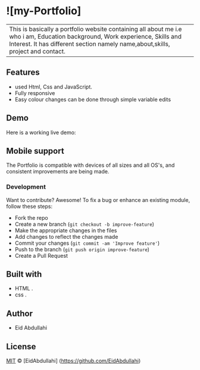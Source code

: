 # ![my-Portfolio]
<table>
<tr>
<td>
  This is basically a portfolio website containing all about me i.e who i am, Education background, Work experience, Skills and Interest. It has different section namely name,about,skills, project and contact.
</td>
</tr>
</table>


## Features

* used Html, Css and JavaScript.
* Fully responsive
* Easy colour changes can be done through simple variable edits



## Demo
Here is a working live demo:
## Mobile support
The Portfolio is compatible with devices of all sizes and all OS's, and consistent improvements are being made.
### Development
Want to contribute? Awesome!
To fix a bug or enhance an existing module, follow these steps:
- Fork the repo
- Create a new branch (`git checkout -b improve-feature`)
- Make the appropriate changes in the files
- Add changes to reflect the changes made
- Commit your changes (`git commit -am 'Improve feature'`)
- Push to the branch (`git push origin improve-feature`)
- Create a Pull Request
## Built with
-  HTML .
-  css .
## Author
- Eid Abdullahi
## License
[MIT](https://github.com/olio/blob/EidAbdullahi/Portfter/LICENSE.md)
 © [EidAbdullahi] (https://github.com/EidAbdullahi)
